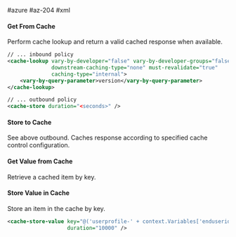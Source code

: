#azure #az-204 #xml 

#### Get From Cache
Perform cache lookup and return a valid cached response when available.
```xml
// ... inbound policy
<cache-lookup vary-by-developer="false" vary-by-developer-groups="false"
			  downstream-caching-type="none" must-revalidate="true"
			  caching-type="internal">
	<vary-by-query-parameter>version</vary-by-query-parameter>
</cache-lookup>

// ... outbound policy
<cache-store duration="<seconds>" />
```

#### Store to Cache
See above outbound.
Caches response according to specified cache control configuration.

#### Get Value from Cache
Retrieve a cached item by key.

#### Store Value in Cache
Store an item in the cache by key.
```xml
<cache-store-value key="@('userprofile-' + context.Variables['enduserid'])"
				   duration="10000" />
```